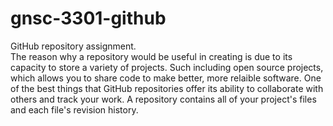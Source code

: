 # gnsc-3301-github
GitHub repository assignment.  
The reason why a repository would be useful in creating is due to its capacity to store a variety of projects. 
Such including open source projects, which allows you to share code to make better, more relaible software. 
One of the best things that GitHub repositories offer its ability to collaborate with others and track your work. 
A repository contains all of your project's files and each file's revision history.  
